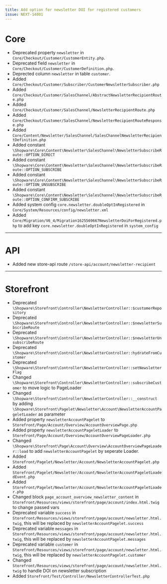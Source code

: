 ```yaml
---
title: Add option for newsletter DOI for registered customers
issue: NEXT-14001
---
```

# Core
* Deprecated property `newsletter` in `Core/Checkout/Customer/CustomerEntity.php`.
* Deprecated field `newsletter` in `Core/Checkout/Customer/CustomerDefinition.php`.
* Deprected column `newsletter` in table `customer`.
* Added `Core/Checkout/Customer/Subscriber/CustomerNewsletterSubscriber.php`
* Added `Core/Checkout/Customer/SalesChannel/AbstractNewsletterRecipientRoute.php`
* Added `Core/Checkout/Customer/SalesChannel/NewsletterRecipientRoute.php`
* Added `Core/Checkout/Customer/SalesChannel/NewsletterRecipientRouteResponse.php`
* Added `Core/Content/Newsletter/SalesChannel/SalesChannelNewsletterRecipientDefinition.php`
* Added constant `\Shopware\Core\Content\Newsletter\SalesChannel\NewsletterSubscribeRoute::OPTION_DIRECT`
* Added constant `\Shopware\Core\Content\Newsletter\SalesChannel\NewsletterSubscribeRoute::OPTION_SUBSCRIBE`
* Added constant `\Shopware\Core\Content\Newsletter\SalesChannel\NewsletterSubscribeRoute::OPTION_UNSUBSCRIBE`
* Added constant `\Shopware\Core\Content\Newsletter\SalesChannel\NewsletterSubscribeRoute::OPTION_CONFIRM_SUBSCRIBE`
* Added system config `core.newsletter.doubleOptInRegistered` in `Core/System/Resources/config/newsletter.xml`
* Added `Core/Migration/V6_4/Migration1625569667NewsletterDoiForRegistered.php` to add key `core.newsletter.doubleOptInRegistered` in `system_config` 
___
# API
* Added new store-api route `/store-api/account/newsletter-recipient`
___
# Storefront
* Deprecated `\Shopware\Storefront\Controller\NewsletterController::$customerRepository`
* Deprecated `\Shopware\Storefront\Controller\NewsletterController::$newsletterSubscribeRoute`
* Deprecated `\Shopware\Storefront\Controller\NewsletterController::$newsletterUnsubscribeRoute`
* Deprecated `\Shopware\Storefront\Controller\NewsletterController::hydrateFromCustomer`
* Deprecated `\Shopware\Storefront\Controller\NewsletterController::setNewsletterFlag`
* Changed `\Shopware\Storefront\Controller\NewsletterController::subscribeCustomer` to move logic to PageLoader
* Changed  `\Shopware\Storefront\Controller\NewsletterController::__construct` by adding `\Shopware\Storefront\Pagelet\Newsletter\Account\NewsletterAccountPageletLoader` as parameter
* Added property `newsletterAccountPagelet` to `Storefront/Page/Account/Overview/AccountOverviewPage.php`
* Added property `newsletterAccountPageletLoader` to `Storefront/Page/Account/Overview/AccountOverviewPageLoader.php`
* Changed `\Shopware\Storefront\Page\Account\Overview\AccountOverviewPageLoader::load` to add `newsletterAccountPagelet` by seperate Loader.
* Added `Storefront/Pagelet/Newsletter/Account/NewsletterAccountPagelet.php`
* Added `Storefront/Pagelet/Newsletter/Account/NewsletterAccountPageletLoadedEvent.php`
* Added `Storefront/Pagelet/Newsletter/Account/NewsletterAccountPageletLoader.php`
* Changed block `page_account_overview_newsletter_content` in `Storefront/Resources/views/storefront/page/account/index.html.twig` to change passed vars
* Deprecated variable `success` in `Storefront/Resources/views/storefront/page/account/newsletter.html.twig`, this will be replaced by `newsletterAccountPagelet.success`
* Deprecated variable `messages` in `Storefront/Resources/views/storefront/page/account/newsletter.html.twig`, this will be replaced by `newsletterAccountPagelet.messages`
* Deprecated variable `customer` in `Storefront/Resources/views/storefront/page/account/newsletter.html.twig`, this will be replaced by `newsletterAccountPagelet.customer`
* Changed `Storefront/Resources/views/storefront/page/account/newsletter.html.twig` to handle DOI on newsletter subscription
* Added `Storefront/Test/Controller/NewsletterControllerTest.php`

